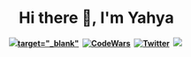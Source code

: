 
<p>
  <h1 align="center"><b>Hi there 👋, I'm Yahya </h1>
</p>
<p align="center">
<a href="https://yahyasaadi.github.io/"><img src="https://img.shields.io/badge/PORTFOLIO-CC6699?style=for-the-badge&logoColor=white alt="Portfolio" />target="_blank"</a>&nbsp;
<a href="https://www.codewars.com/users/yahyasaadi"><img src="https://img.shields.io/badge/Codewars-000000?style=for-the-badge&logo=codepen&logoColor=white" alt="CodeWars" /></a>&nbsp;
<a href="https://twitter.com/yahyasnoor"><img src="https://img.shields.io/badge/Twitter-1DA1F2?style=for-the-badge&logo=twitter&logoColor=white" alt="Twitter" /></a>&nbsp;
<a href="https://www.hackerrank.com/yahyasaadi9219"><img src="https://img.shields.io/badge/HackerRank-0A0A0A?style=for-the-badge&logo=hackerrank&logoColor=white alt="HackerRank" /></a>&nbsp;
</p>
<br />
